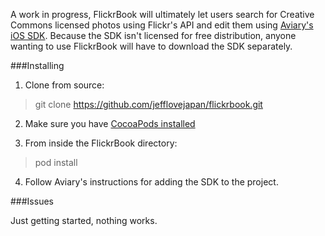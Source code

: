 A work in progress, FlickrBook will ultimately let users search for Creative Commons licensed photos using Flickr's API and edit them using [Aviary's iOS SDK](http://developers.aviary.com/docs/ios). Because the SDK isn't licensed for free distribution, anyone wanting to use FlickrBook will have to download the SDK separately.

###Installing

1. Clone from source:

> git clone https://github.com/jefflovejapan/flickrbook.git

2. Make sure you have [CocoaPods installed](http://guides.cocoapods.org/using/getting-started.html)

3. From inside the FlickrBook directory:

> pod install

4. Follow Aviary's instructions for adding the SDK to the project.

###Issues

Just getting started, nothing works. 